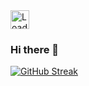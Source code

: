 <img height="30px" src = "https://profile-counter.glitch.me/trongngo148/count.svg" alt ="Loading">

<!-- [![Visits Badge](https://badges.pufler.dev/visits/trongngo148/trongngo148)](linkedin.com/in/jonathan-ngo148) -->
### Hi there 👋

<!--
**trongngo148/trongngo148** is a ✨ _special_ ✨ repository because its `README.md` (this file) appears on your GitHub profile.

Here are some ideas to get you started:

- 🔭 I’m currently working on ...
- 🌱 I’m currently learning ...
- 👯 I’m looking to collaborate on ...
- 🤔 I’m looking for help with ...
- 💬 Ask me about ...
- 📫 How to reach me: ...
- 😄 Pronouns: ...
- ⚡ Fun fact: ...
-->

[![GitHub Streak](https://github-readme-streak-stats.herokuapp.com?user=trongngo148&theme=vue-dark&hide_border=true&date_format=M%20j%5B%2C%20Y%5D)](https://git.io/streak-stats)
